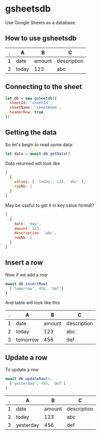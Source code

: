 # gsheetsdb
Use Google Sheets as a database.

## How to use gsheetsdb

. | A | B | C
--- | --- | --- | ---
1 | date | amount | description
2 | today | 123 | abc

## Connecting to the sheet
```javascript
let db = new gsheetdb({
  sheetId: 'sheetId',
  sheetName: 'sheetName',
  headerRow: true,
})
```

## Getting the data
So let's begin to read some data:
```javascript
let data = await db.getData()
```

Data returned will look like
```javascript
[
  {
    values: [ 'today', 123, 'abc' ],
    rowNb: 2
  }
]
```

May be useful to get it in key:value format?
```javascript
[
  {
    date: 'day',
    amount: 123,
    description: 'abc',
    rowNb: 2
  }
]
```

## Insert a row
Now if we add a row
```javascript
await db.insertRow(
  ['tomorrow', 456, 'def']
)
```

And table will look like this

. | A | B | C
--- | --- | --- | ---
1 | date | amount | description
2 | today | 123 | abc
3 | tomorrow | 456 | def

## Update a row
To update a row
```javascript
await db.updateRow(3,
  ['yesterday', 456, 'def']
)
```

. | A | B | C
--- | --- | --- | ---
1 | date | amount | description
2 | today | 123 | abc
3 | yesterday | 456 | def
